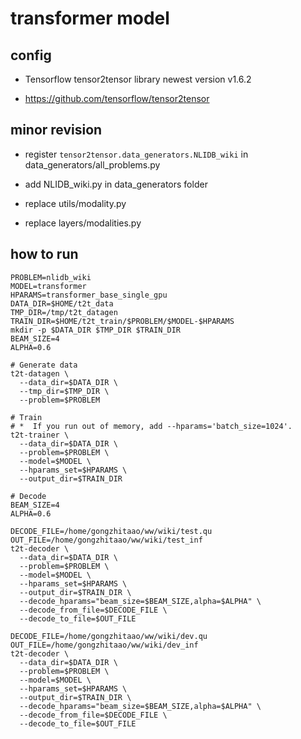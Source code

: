 
# transformer model

## config

- Tensorflow tensor2tensor library newest version v1.6.2

- https://github.com/tensorflow/tensor2tensor

## minor revision

- register ```tensor2tensor.data_generators.NLIDB_wiki``` in data_generators/all_problems.py

- add NLIDB_wiki.py in data_generators folder

- replace utils/modality.py

- replace layers/modalities.py

## how to run

```
PROBLEM=nlidb_wiki
MODEL=transformer
HPARAMS=transformer_base_single_gpu
DATA_DIR=$HOME/t2t_data
TMP_DIR=/tmp/t2t_datagen
TRAIN_DIR=$HOME/t2t_train/$PROBLEM/$MODEL-$HPARAMS
mkdir -p $DATA_DIR $TMP_DIR $TRAIN_DIR
BEAM_SIZE=4
ALPHA=0.6
```
```
# Generate data
t2t-datagen \
  --data_dir=$DATA_DIR \
  --tmp_dir=$TMP_DIR \
  --problem=$PROBLEM
```

```
# Train
# *  If you run out of memory, add --hparams='batch_size=1024'.
t2t-trainer \
  --data_dir=$DATA_DIR \
  --problem=$PROBLEM \
  --model=$MODEL \
  --hparams_set=$HPARAMS \
  --output_dir=$TRAIN_DIR 
```

```
# Decode
BEAM_SIZE=4
ALPHA=0.6

DECODE_FILE=/home/gongzhitaao/ww/wiki/test.qu
OUT_FILE=/home/gongzhitaao/ww/wiki/test_inf
t2t-decoder \
  --data_dir=$DATA_DIR \
  --problem=$PROBLEM \
  --model=$MODEL \
  --hparams_set=$HPARAMS \
  --output_dir=$TRAIN_DIR \
  --decode_hparams="beam_size=$BEAM_SIZE,alpha=$ALPHA" \
  --decode_from_file=$DECODE_FILE \
  --decode_to_file=$OUT_FILE

DECODE_FILE=/home/gongzhitaao/ww/wiki/dev.qu
OUT_FILE=/home/gongzhitaao/ww/wiki/dev_inf
t2t-decoder \
  --data_dir=$DATA_DIR \
  --problem=$PROBLEM \
  --model=$MODEL \
  --hparams_set=$HPARAMS \
  --output_dir=$TRAIN_DIR \
  --decode_hparams="beam_size=$BEAM_SIZE,alpha=$ALPHA" \
  --decode_from_file=$DECODE_FILE \
  --decode_to_file=$OUT_FILE
```




